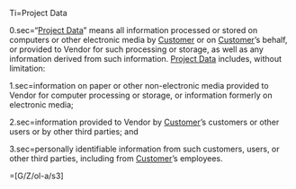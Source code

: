 Ti=Project Data

0.sec=“<a href='#Def.Project_Data.sec' class='definedterm'>Project Data</a>” means all information processed or stored on computers or other electronic media by <a href='#Def.Customer.sec' class='definedterm'>Customer</a> or on <a href='#Def.Customer.sec' class='definedterm'>Customer</a>’s behalf, or provided to Vendor for such processing or storage, as well as any information derived from such information.  <a href='#Def.Project_Data.sec' class='definedterm'>Project Data</a> includes, without limitation:

1.sec=information on paper or other non-electronic media provided to Vendor for computer processing or storage, or information formerly on electronic media;

2.sec=information provided to Vendor by <a href='#Def.Customer.sec' class='definedterm'>Customer</a>’s customers or other users or by other third parties; and

3.sec=personally identifiable information from such customers, users, or other third parties, including from <a href='#Def.Customer.sec' class='definedterm'>Customer</a>’s employees.

=[G/Z/ol-a/s3]
